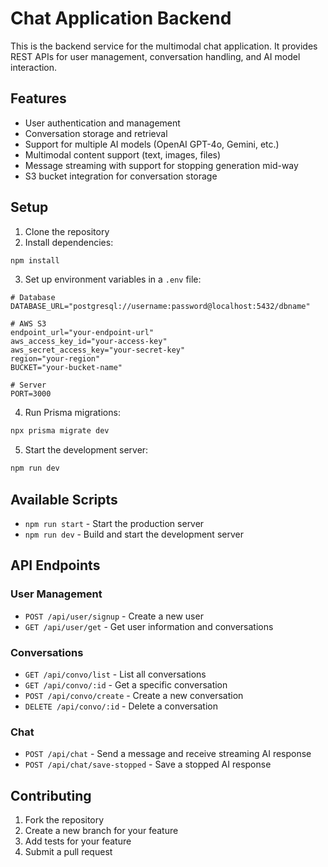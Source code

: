 # Chat Application Backend

This is the backend service for the multimodal chat application. It provides REST APIs for user management, conversation handling, and AI model interaction.

## Features

- User authentication and management
- Conversation storage and retrieval
- Support for multiple AI models (OpenAI GPT-4o, Gemini, etc.)
- Multimodal content support (text, images, files)
- Message streaming with support for stopping generation mid-way
- S3 bucket integration for conversation storage

## Setup

1. Clone the repository
2. Install dependencies:
```bash
npm install
```
3. Set up environment variables in a `.env` file:
```
# Database
DATABASE_URL="postgresql://username:password@localhost:5432/dbname"

# AWS S3
endpoint_url="your-endpoint-url"
aws_access_key_id="your-access-key"
aws_secret_access_key="your-secret-key"
region="your-region"
BUCKET="your-bucket-name"

# Server
PORT=3000
```
4. Run Prisma migrations:
```bash
npx prisma migrate dev
```
5. Start the development server:
```bash
npm run dev
```

## Available Scripts

- `npm run start` - Start the production server
- `npm run dev` - Build and start the development server

## API Endpoints

### User Management
- `POST /api/user/signup` - Create a new user
- `GET /api/user/get` - Get user information and conversations

### Conversations
- `GET /api/convo/list` - List all conversations
- `GET /api/convo/:id` - Get a specific conversation
- `POST /api/convo/create` - Create a new conversation
- `DELETE /api/convo/:id` - Delete a conversation

### Chat
- `POST /api/chat` - Send a message and receive streaming AI response
- `POST /api/chat/save-stopped` - Save a stopped AI response

## Contributing

1. Fork the repository
2. Create a new branch for your feature
3. Add tests for your feature
4. Submit a pull request 